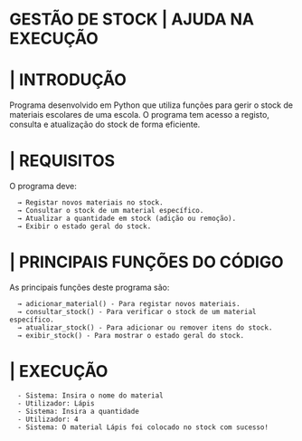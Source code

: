 <h1>GESTÃO DE STOCK | AJUDA NA EXECUÇÃO</h1>

<h1> | INTRODUÇÃO  </h1>
<p> Programa desenvolvido em Python que utiliza funções para gerir o stock de materiais escolares de uma escola. O programa tem acesso a registo, consulta e atualização do stock de forma eficiente.
      
<h1> | REQUISITOS </h1>

<p>   O programa deve: </p>
      
      → Registar novos materiais no stock.
      → Consultar o stock de um material específico.
      → Atualizar a quantidade em stock (adição ou remoção).
      → Exibir o estado geral do stock.

<h1> | PRINCIPAIS FUNÇÕES DO CÓDIGO </h1>

<p>As principais funções deste programa são: </p>
      
      → adicionar_material() - Para registar novos materiais.
      → consultar_stock() - Para verificar o stock de um material específico.
      → atualizar_stock() - Para adicionar ou remover itens do stock.
      → exibir_stock() - Para mostrar o estado geral do stock.

<h1> | EXECUÇÃO </h1>
      
      - Sistema: Insira o nome do material
      - Utilizador: Lápis
      - Sistema: Insira a quantidade
      - Utilizador: 4
      - Sistema: O material Lápis foi colocado no stock com sucesso!

